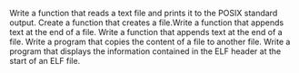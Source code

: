 Write a function that reads a text file and prints it to the POSIX standard output.
Create a function that creates a file.Write a function that appends text at the end of a file.
Write a function that appends text at the end of a file.
Write a program that copies the content of a file to another file.
Write a program that displays the information contained in the ELF header at the start of an ELF file.
